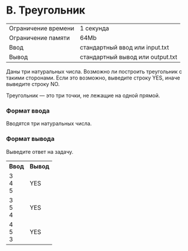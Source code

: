 <h1>B. Треугольник</h1>

<table>
   <tr>
    <td>Ограничение времени</td>
    <td>1 секунда</td>
   </tr>
   <tr>
    <td>Ограничение памяти</td>
    <td>64Mb</td>
  </tr>
   <tr>
    <td>Ввод</td>
    <td>стандартный ввод или input.txt</td>
  </tr>
   <tr>
    <td>Вывод</td>
    <td>стандартный вывод или output.txt</td>
  </tr>
 </table>

Даны три натуральных числа. Возможно ли построить треугольник с такими сторонами. Если это возможно, выведите строку YES, иначе выведите строку NO.

Треугольник — это три точки, не лежащие на одной прямой.

### Формат ввода

Вводятся три натуральных числа.

### Формат вывода

Выведите ответ на задачу.
<table>
   <tr>
    <th>Ввод</th>
    <th>Вывод</th>
   </tr>
   <tr>
    <td>
        3 <br>
        4 <br>
        5 <br>
    </td>
    <td>YES</td>
  </tr>
   <tr>
    <td>
        3 <br>
        5 <br>
        4 <br>
    </td>
    <td>YES</td>
  </tr>
  <tr>
    <td>
        4 <br>
        5 <br>
        3 <br>
    </td>
    <td>YES</td>
  </tr>
 </table>
 